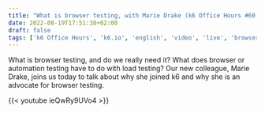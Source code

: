 ```yaml
---
title: "What is browser testing, with Marie Drake (k6 Office Hours #60)"
date: 2022-08-19T17:51:38+02:00
draft: false
tags: ['k6 Office Hours', 'k6.io', 'english', 'video', 'live', 'browser testing']
---
```

What is browser testing, and do we really need it? What does browser or automation testing have to do with load testing? Our new colleague, Marie Drake, joins us today to talk about why she joined k6 and why she is an advocate for browser testing.

{{< youtube ieQwRy9UVo4 >}}